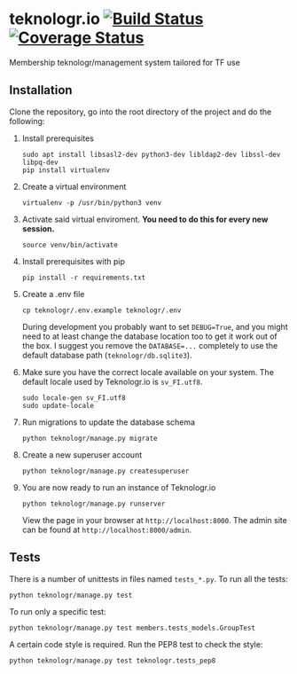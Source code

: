 # teknologr.io [![Build Status](https://travis-ci.org/Teknologforeningen/teknologr.io.svg?branch=develop)](https://travis-ci.org/Teknologforeningen/teknologr.io)  [![Coverage Status](https://coveralls.io/repos/github/Teknologforeningen/teknologr.io/badge.svg?branch=develop)](https://coveralls.io/github/Teknologforeningen/teknologr.io?branch=develop)
Membership teknologr/management system tailored for TF use

## Installation

Clone the repository, go into the root directory of the project and do the following:

1. Install prerequisites
    ```
    sudo apt install libsasl2-dev python3-dev libldap2-dev libssl-dev libpq-dev
    pip install virtualenv
    ```

1. Create a virtual environment
    ```
    virtualenv -p /usr/bin/python3 venv
    ```

1. Activate said virtual enviroment. **You need to do this for every new session.**
    ```
    source venv/bin/activate
    ```

1. Install prerequisites with pip
    ```
    pip install -r requirements.txt
    ```

1. Create a .env file
    ```
    cp teknologr/.env.example teknologr/.env
    ```
    During development you probably want to set `DEBUG=True`, and you might need to at least change the database location too to get it work out of the box. I suggest you remove the `DATABASE=...` completely to use the default database path (`teknologr/db.sqlite3`).

1. Make sure you have the correct locale available on your system. The default locale used by Teknologr.io is `sv_FI.utf8`.
    ```
    sudo locale-gen sv_FI.utf8
    sudo update-locale
    ```

1. Run migrations to update the database schema
    ```
    python teknologr/manage.py migrate
    ```

1. Create a new superuser account
    ```
    python teknologr/manage.py createsuperuser
    ```

1. You are now ready to run an instance of Teknologr.io
    ```
    python teknologr/manage.py runserver
    ```
    View the page in your browser at `http://localhost:8000`. The admin site can be found at `http://localhost:8000/admin`.


## Tests
There is a number of unittests in files named `tests_*.py`. To run all the tests:
```
python teknologr/manage.py test
```

To run only a specific test:
```
python teknologr/manage.py test members.tests_models.GroupTest
```

A certain code style is required. Run the PEP8 test to check the style:
```
python teknologr/manage.py test teknologr.tests_pep8
```
